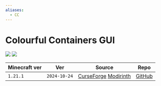 ```yaml
---
aliases:
  - CC
---
```


# Colourful Containers GUI

![](https://i.imgur.com/v7ETu6j.png)
![](https://media.forgecdn.net/attachments/956/572/5w.png)

| Minecraft ver | Ver          | Source                                                                                                                                                            | Repo                                                         |
| ------------- | ------------ | ----------------------------------------------------------------------------------------------------------------------------------------------------------------- | ------------------------------------------------------------ |
| `1.21.1`      | `2024-10-24` | [CurseForge](https://www.curseforge.com/minecraft/texture-packs/colourful-containers-gui) [Modirinth](https://modrinth.com/resourcepack/colourful-containers-gui) | [GitHub](https://github.com/psdKingybu/colourful-containers) |